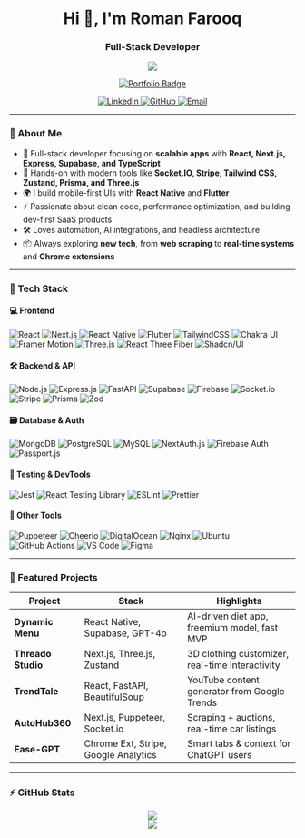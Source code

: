 <h1 align="center">Hi 👋, I'm Roman Farooq</h1>
<h3 align="center">Full-Stack Developer</h3>

<p align="center">
  <img src="https://readme-typing-svg.herokuapp.com?font=Fira+Code&pause=1000&color=00BFFF&center=true&vCenter=true&width=435&lines=Building+modern+apps+with+JS+%26+TS;Crafting+clean+UIs+%26+scalable+APIs;Mobile,+Web,+Cloud-ready+solutions" />
</p>

<p align="center">
  <a href="https://roman-farooq-portfolio.vercel.app" target="_blank">
    <img src="https://img.shields.io/badge/🌐 Portfolio-roman--farooq--portfolio.vercel.app-blueviolet?style=for-the-badge&logo=vercel&logoColor=white" alt="Portfolio Badge"/>
  </a>
</p>

<p align="center">
  <a href="https://linkedin.com/in/roman-farooq" target="_blank">
    <img src="https://img.shields.io/badge/LinkedIn-0A66C2?style=for-the-badge&logo=linkedin&logoColor=white" alt="LinkedIn"/>
  </a>
  <a href="https://github.com/romanfarooq" target="_blank">
    <img src="https://img.shields.io/badge/GitHub-6e5494?style=for-the-badge&logo=github&logoColor=white" alt="GitHub"/>
  </a>
  <a href="mailto:theromanfarooq@gmail.com" target="_blank">
    <img src="https://img.shields.io/badge/Email-D14836?style=for-the-badge&logo=gmail&logoColor=white" alt="Email"/>
  </a>
</p>

---

### 🚀 About Me

- 🧠 Full-stack developer focusing on **scalable apps** with **React, Next.js, Express, Supabase, and TypeScript**
- 🧩 Hands-on with modern tools like **Socket.IO, Stripe, Tailwind CSS, Zustand, Prisma, and Three.js**
- 🌍 I build mobile-first UIs with **React Native** and **Flutter**
- ⚡ Passionate about clean code, performance optimization, and building dev-first SaaS products
- 🛠️ Loves automation, AI integrations, and headless architecture
- 📦 Always exploring **new tech**, from **web scraping** to **real-time systems** and **Chrome extensions**

---

### 🧰 Tech Stack

#### 💻 Frontend
![React](https://img.shields.io/badge/React-61DAFB?style=for-the-badge&logo=react&logoColor=white)
![Next.js](https://img.shields.io/badge/Next.js-111827?style=for-the-badge&logo=nextdotjs&logoColor=white)
![React Native](https://img.shields.io/badge/React_Native-FF6B6B?style=for-the-badge&logo=react&logoColor=white)
![Flutter](https://img.shields.io/badge/Flutter-02569B?style=for-the-badge&logo=flutter&logoColor=white)
![TailwindCSS](https://img.shields.io/badge/Tailwind_CSS-06B6D4?style=for-the-badge&logo=tailwind-css&logoColor=white)
![Chakra UI](https://img.shields.io/badge/Chakra_UI-88CCCA?style=for-the-badge&logo=chakra-ui&logoColor=black)
![Framer Motion](https://img.shields.io/badge/Framer_Motion-E3008C?style=for-the-badge&logo=framer&logoColor=white)
![Three.js](https://img.shields.io/badge/Three.js-F7DF1E?style=for-the-badge&logo=three.js&logoColor=black)
![React Three Fiber](https://img.shields.io/badge/React--Three--Fiber-A855F7?style=for-the-badge)
![Shadcn/UI](https://img.shields.io/badge/Shadcn_UI-10B981?style=for-the-badge)

#### 🛠️ Backend & API
![Node.js](https://img.shields.io/badge/Node.js-339933?style=for-the-badge&logo=node.js&logoColor=white)
![Express.js](https://img.shields.io/badge/Express.js-4B5563?style=for-the-badge)
![FastAPI](https://img.shields.io/badge/FastAPI-00ADB5?style=for-the-badge&logo=fastapi&logoColor=white)
![Supabase](https://img.shields.io/badge/Supabase-3ECF8E?style=for-the-badge&logo=supabase&logoColor=white)
![Firebase](https://img.shields.io/badge/Firebase-FFCA28?style=for-the-badge&logo=firebase&logoColor=black)
![Socket.io](https://img.shields.io/badge/Socket.io-808080?style=for-the-badge&logo=socket.io&logoColor=white)
![Stripe](https://img.shields.io/badge/Stripe-635BFF?style=for-the-badge&logo=stripe&logoColor=white)
![Prisma](https://img.shields.io/badge/Prisma-0C344B?style=for-the-badge&logo=prisma&logoColor=white)
![Zod](https://img.shields.io/badge/Zod-5C2D91?style=for-the-badge)

#### 🗃️ Database & Auth
![MongoDB](https://img.shields.io/badge/MongoDB-4EA94B?style=for-the-badge&logo=mongodb&logoColor=white)
![PostgreSQL](https://img.shields.io/badge/PostgreSQL-336791?style=for-the-badge&logo=postgresql&logoColor=white)
![MySQL](https://img.shields.io/badge/MySQL-00758F?style=for-the-badge&logo=mysql&logoColor=white)
![NextAuth.js](https://img.shields.io/badge/NextAuth.js-FF4088?style=for-the-badge)
![Firebase Auth](https://img.shields.io/badge/Firebase_Auth-FACC15?style=for-the-badge&logo=firebase&logoColor=black)
![Passport.js](https://img.shields.io/badge/Passport.js-3B5998?style=for-the-badge&logo=passport&logoColor=white)

#### 🧪 Testing & DevTools
![Jest](https://img.shields.io/badge/Jest-C21325?style=for-the-badge&logo=jest&logoColor=white)
![React Testing Library](https://img.shields.io/badge/React_Testing_Library-E33332?style=for-the-badge&logo=testing-library&logoColor=white)
![ESLint](https://img.shields.io/badge/ESLint-4B32C3?style=for-the-badge&logo=eslint)
![Prettier](https://img.shields.io/badge/Prettier-F7B93E?style=for-the-badge&logo=prettier)

#### 🧩 Other Tools
![Puppeteer](https://img.shields.io/badge/Puppeteer-40B5AD?style=for-the-badge&logo=puppeteer&logoColor=white)
![Cheerio](https://img.shields.io/badge/Cheerio-FF69B4?style=for-the-badge)
![DigitalOcean](https://img.shields.io/badge/DigitalOcean-0080FF?style=for-the-badge&logo=digitalocean&logoColor=white)
![Nginx](https://img.shields.io/badge/Nginx-009639?style=for-the-badge&logo=nginx&logoColor=white)
![Ubuntu](https://img.shields.io/badge/Ubuntu-E95420?style=for-the-badge&logo=ubuntu&logoColor=white)
![GitHub Actions](https://img.shields.io/badge/GitHub_Actions-2088FF?style=for-the-badge&logo=github-actions&logoColor=white)
![VS Code](https://img.shields.io/badge/VS_Code-007ACC?style=for-the-badge&logo=visual-studio-code&logoColor=white)
![Figma](https://img.shields.io/badge/Figma-F24E1E?style=for-the-badge&logo=figma&logoColor=white)

---

### 🌟 Featured Projects

| Project | Stack | Highlights |
|--------|-------|-----------|
| **Dynamic Menu** | React Native, Supabase, GPT-4o | AI-driven diet app, freemium model, fast MVP |
| **Threado Studio** | Next.js, Three.js, Zustand | 3D clothing customizer, real-time interactivity |
| **TrendTale** | React, FastAPI, BeautifulSoup | YouTube content generator from Google Trends |
| **AutoHub360** | Next.js, Puppeteer, Socket.io | Scraping + auctions, real-time car listings |
| **Ease-GPT** | Chrome Ext, Stripe, Google Analytics | Smart tabs & context for ChatGPT users |

---

### ⚡ GitHub Stats

<p align="center">
  <img src="https://github-readme-stats.vercel.app/api?username=romanfarooq&show_icons=true&theme=tokyonight" />
  <br />
  <img src="https://github-readme-streak-stats.herokuapp.com/?user=romanfarooq&theme=tokyonight" />
</p>
